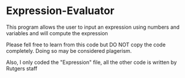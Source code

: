 # Expression-Evaluator
This program allows the user to input an expression using numbers and variables and will compute the expression

Please fell free to learn from this code but DO NOT copy the code completely. Doing so may be considered plagerism.

Also, I only coded the "Expression" file, all the other code is written by Rutgers staff
